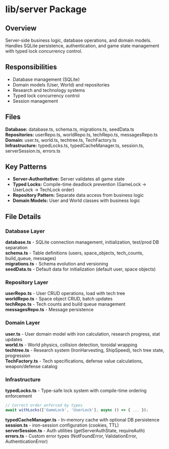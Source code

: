 # lib/server Package

## Overview
Server-side business logic, database operations, and domain models. Handles SQLite persistence, authentication, and game state management with typed lock concurrency control.

## Responsibilities
- Database management (SQLite)
- Domain models (User, World) and repositories
- Research and technology systems
- Typed lock concurrency control
- Session management

## Files

**Database:** database.ts, schema.ts, migrations.ts, seedData.ts  
**Repositories:** userRepo.ts, worldRepo.ts, techRepo.ts, messagesRepo.ts  
**Domain:** user.ts, world.ts, techtree.ts, TechFactory.ts  
**Infrastructure:** typedLocks.ts, typedCacheManager.ts, session.ts, serverSession.ts, errors.ts

## Key Patterns

- **Server-Authoritative:** Server validates all game state
- **Typed Locks:** Compile-time deadlock prevention (GameLock → UserLock → TechLock order)
- **Repository Pattern:** Separate data access from business logic
- **Domain Models:** User and World classes with business logic

## File Details

### Database Layer

**database.ts** - SQLite connection management, initialization, test/prod DB separation  
**schema.ts** - Table definitions (users, space_objects, tech_counts, build_queue, messages)  
**migrations.ts** - Schema evolution and versioning  
**seedData.ts** - Default data for initialization (default user, space objects)

### Repository Layer

**userRepo.ts** - User CRUD operations, load with tech tree  
**worldRepo.ts** - Space object CRUD, batch updates  
**techRepo.ts** - Tech counts and build queue management  
**messagesRepo.ts** - Message persistence

### Domain Layer

**user.ts** - User domain model with iron calculation, research progress, stat updates  
**world.ts** - World physics, collision detection, toroidal wrapping  
**techtree.ts** - Research system (IronHarvesting, ShipSpeed), tech tree state, progression  
**TechFactory.ts** - Tech specifications, defense value calculations, weapon/defense catalog

### Infrastructure

**typedLocks.ts** - Type-safe lock system with compile-time ordering enforcement
```typescript
// Correct order enforced by types
await withLocks(['GameLock', 'UserLock'], async () => { ... });
```

**typedCacheManager.ts** - In-memory cache with optional DB persistence  
**session.ts** - iron-session configuration (cookies, TTL)  
**serverSession.ts** - Auth utilities (getServerAuthState, requireAuth)  
**errors.ts** - Custom error types (NotFoundError, ValidationError, AuthenticationError)
